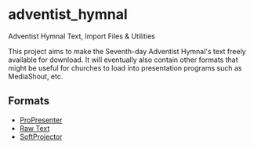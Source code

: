 # adventist_hymnal
Adventist Hymnal Text, Import Files & Utilities

This project aims to make the Seventh-day Adventist Hymnal's text freely available for download. It will eventually also contain other formats that might be useful for churches to load into presentation programs such as MediaShout, etc.

## Formats

- [ProPresenter](./ProPresenter)
- [Raw Text](./raw_text)
- [SoftProjector](./SoftProjector)
